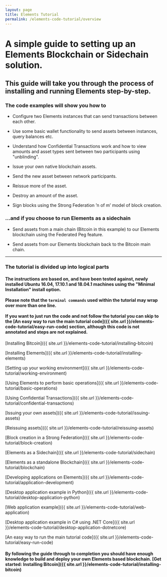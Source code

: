 ```yaml
---
layout: page
title: Elements Tutorial
permalink: /elements-code-tutorial/overview
---
```


# A simple guide to setting up an Elements Blockchain or Sidechain solution.

## This guide will take you through the process of installing and running Elements step-by-step. 

### The code examples will show you how to

* Configure two Elements instances that can send transactions between each other.

* Use some basic wallet functionality to send assets between instances, query balances etc.

* Understand how Confidential Transactions work and how to view amounts and asset types sent between two participants using "unblinding".

* Issue your own native blockchain assets.

* Send the new asset between network participants.

* Reissue more of the asset.

* Destroy an amount of the asset.

* Sign blocks using the Strong Federation ’n of m’ model of block creation.

### ...and if you choose to run Elements as a sidechain

* Send assets from a main chain (Bitcoin in this example) to our Elements blockchain using the Federated Peg feature.

* Send assets from our Elements blockchain back to the Bitcoin main chain.

* * * 

### The tutorial is divided up into logical parts

#### The instructions are based on, and have been tested against, newly installed Ubuntu 16.04, 17.10.1 and 18.04.1 machines using the "Minimal Installation" install option.<br/><br/>Please note that the `terminal commands` used within the tutorial may wrap over more than one line.<br/><br/>If you want to just run the code and not follow the tutorial you can skip to the [An easy way to run the main tutorial code]({{ site.url }}/elements-code-tutorial/easy-run-code) section, although this code is not annotated and steps are not explained.

[Installing Bitcoin]({{ site.url }}/elements-code-tutorial/installing-bitcoin)

[Installing Elements]({{ site.url }}/elements-code-tutorial/installing-elements)

[Setting up your working environment]({{ site.url }}/elements-code-tutorial/working-environment)

[Using Elements to perform basic operations]({{ site.url }}/elements-code-tutorial/basic-operations)

[Using Confidential Transactions]({{ site.url }}/elements-code-tutorial/confidential-transactions)

[Issuing your own assets]({{ site.url }}/elements-code-tutorial/issuing-assets)

[Reissuing assets]({{ site.url }}/elements-code-tutorial/reissuing-assets)

[Block creation in a Strong Federation]({{ site.url }}/elements-code-tutorial/block-creation)

[Elements as a Sidechain]({{ site.url }}/elements-code-tutorial/sidechain)

[Elements as a standalone Blockchain]({{ site.url }}/elements-code-tutorial/blockchain)

[Developing applications on Elements]({{ site.url }}/elements-code-tutorial/application-development)

[Desktop application example in Python]({{ site.url }}/elements-code-tutorial/desktop-application-python)

[Web application example]({{ site.url }}/elements-code-tutorial/web-application)

[Desktop application example in C# using .NET Core]({{ site.url }}/elements-code-tutorial/desktop-application-dotnetcore)

[An easy way to run the main tutorial code]({{ site.url }}/elements-code-tutorial/easy-run-code)

#### By following the guide through to completion you should have enough knowledge to build and deploy your own Elements based blockchain. [Get started: Installing Bitcoin]({{ site.url }}/elements-code-tutorial/installing-bitcoin)
